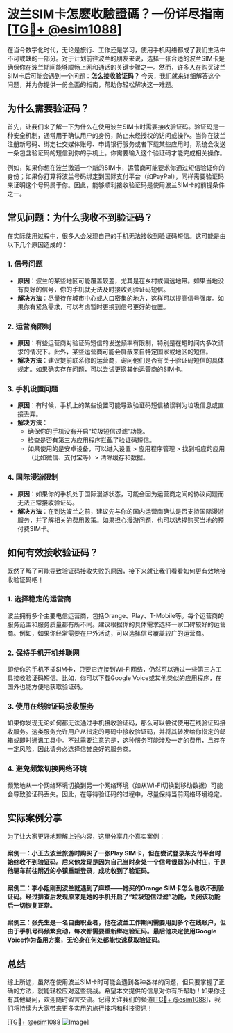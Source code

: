 # 波兰SIM卡怎麽收驗證碼？一份详尽指南[[TG💪+ @esim1088](https://t.me/s/esim1088)]

在当今数字化时代，无论是旅行、工作还是学习，使用手机网络都成了我们生活中不可或缺的一部分。对于计划前往波兰的朋友来说，选择一张合适的波兰SIM卡是确保你在波兰期间能够顺畅上网和通话的关键步骤之一。然而，许多人在购买波兰SIM卡后可能会遇到一个问题：**怎么接收验证码？** 今天，我们就来详细解答这个问题，并为你提供一份全面的指南，帮助你轻松解决这一难题。

## 为什么需要验证码？

首先，让我们来了解一下为什么在使用波兰SIM卡时需要接收验证码。验证码是一种安全机制，通常用于确认用户的身份，防止未经授权的访问或操作。当你在波兰注册新号码、绑定社交媒体账号、申请银行服务或者下载某些应用时，系统会发送一条包含验证码的短信到你的手机上。你需要输入这个验证码才能完成相关操作。

例如，如果你想在波兰激活一个新的SIM卡，运营商可能要求你通过短信验证你的身份；如果你打算将波兰号码绑定到国际支付平台（如PayPal），同样需要验证码来证明这个号码属于你。因此，能够顺利接收验证码是使用波兰SIM卡的前提条件之一。

## 常见问题：为什么我收不到验证码？

在实际使用过程中，很多人会发现自己的手机无法接收到验证码短信。这可能是由以下几个原因造成的：

### 1. **信号问题**
   - **原因**：波兰的某些地区可能覆盖较差，尤其是在乡村或偏远地带。如果当地没有良好的信号，你的手机就无法及时接收到验证码短信。
   - **解决方法**：尽量待在城市中心或人口密集的地方，这样可以提高信号强度。如果你有紧急需求，可以考虑暂时更换到信号更好的位置。

### 2. **运营商限制**
   - **原因**：有些运营商对验证码短信的发送频率有限制，特别是在短时间内多次请求的情况下。此外，某些运营商可能会屏蔽来自特定国家或地区的短信。
   - **解决方法**：建议提前联系你的运营商，询问他们是否有关于验证码短信的具体规定。如果确实存在问题，可以尝试更换其他运营商的SIM卡。

### 3. **手机设置问题**
   - **原因**：有时候，手机上的某些设置可能导致验证码短信被误判为垃圾信息或直接丢弃。
   - **解决方法**：
     - 确保你的手机没有开启“垃圾短信过滤”功能。
     - 检查是否有第三方应用程序拦截了验证码短信。
     - 如果使用的是安卓设备，可以进入设置 > 应用程序管理 > 找到相应的应用（比如微信、支付宝等）> 清除缓存和数据。

### 4. **国际漫游限制**
   - **原因**：如果你的手机处于国际漫游状态，可能会因为运营商之间的协议问题而无法正常接收验证码。
   - **解决方法**：在到达波兰之前，建议先与你的国内运营商确认是否支持国际漫游服务，并了解相关的费用政策。如果担心漫游问题，也可以选择购买当地的预付费SIM卡。

## 如何有效接收验证码？

既然了解了可能导致验证码接收失败的原因，接下来就让我们看看如何更有效地接收验证码吧！

### 1. **选择稳定的运营商**
   波兰拥有多个主要电信运营商，包括Orange、Play、T-Mobile等。每个运营商的服务范围和服务质量都有所不同。建议根据你的具体需求选择一家口碑较好的运营商。例如，如果你经常需要在户外活动，可以选择信号覆盖较广的运营商。

### 2. **保持手机开机并联网**
   即使你的手机不插SIM卡，只要它连接到Wi-Fi网络，仍然可以通过一些第三方工具接收验证码短信。比如，你可以下载Google Voice或其他类似的应用程序，在国外也能方便地获取验证码。

### 3. **使用在线验证码接收服务**
   如果你发现无论如何都无法通过手机接收验证码，那么可以尝试使用在线验证码接收服务。这类服务允许用户从指定的号码中接收验证码，并将其转发给你指定的邮箱或即时通讯工具中。不过需要注意的是，这种服务可能涉及一定的费用，且存在一定风险，因此请务必选择信誉良好的服务商。

### 4. **避免频繁切换网络环境**
   频繁地从一个网络环境切换到另一个网络环境（如从Wi-Fi切换到移动数据）可能会导致验证码丢失。因此，在等待验证码的过程中，尽量保持当前网络环境稳定。

## 实际案例分享

为了让大家更好地理解上述内容，这里分享几个真实案例：

#### 案例一：小王去波兰旅游时购买了一张Play SIM卡，但在尝试登录某支付平台时始终收不到验证码。后来他发现是因为自己当时身处一个信号很弱的小村庄，于是他驱车前往附近的小镇重新登录，成功收到了验证码。

#### 案例二：李小姐刚到波兰就遇到了麻烦——她买的Orange SIM卡怎么也收不到验证码。经过排查后发现原来是她的手机开启了“垃圾短信过滤”功能，关闭该功能后一切恢复正常。

#### 案例三：张先生是一名自由职业者，他在波兰工作期间需要用到多个在线账户，但由于手机号码频繁变动，每次都需要重新绑定验证码。最后他决定使用Google Voice作为备用方案，无论身在何处都能快速获取验证码。

## 总结

综上所述，虽然在使用波兰SIM卡时可能会遇到各种各样的问题，但只要掌握了正确的方法，就能轻松应对这些挑战。希望本文提供的信息对你有所帮助！如果你还有其他疑问，欢迎随时留言交流。记得关注我们的频道[[TG💪+ @esim1088](https://t.me/s/esim1088)]，我们将持续为大家带来更多实用的旅行技巧和科技资讯！

[[TG💪+ @esim1088](https://t.me/s/esim1088) ![Image](https://i.postimg.cc/4NQfJmqS/Snipaste-2025-05-13-00-14-12.png)]